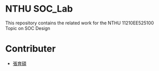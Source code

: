 # NTHU SOC_Lab
This repository contains the related work for the NTHU 11210EE525100 Topic on SOC Design

# Contributer
- [張育碩](https://github.com/SamChang03)
